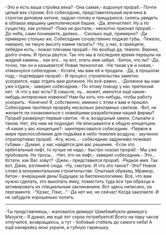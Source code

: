   -Это и есть ваша стройка века?
-Она самая,- вздохнул прораб.- Почти целый век строим.
Его собеседник, представительный мужчина в строгом деловом хитоне, задрал голову и прищурился, силясь увидеть в облаках вершину циклопической башни.
-Да, впечатляет. Ну а по существу, как успехи?
-Пока не достали,- неохотно признал прораб.- До неба, сами понимаете, далеко...
-Сколько ещё, примерно?
-Да примерно столько же.
Собеседник сочувственно поджал губы.
-Тяжело, наверно, на такую высоту камни таскать?
-Ну, у нас, в принципе, лебёдки есть,- пожал плечами прораб.- Но вообще да, тяжело. Вернее, долго очень. И тросы рвутся. Так что мы в последнее время перешли на жидкий камень... как его... ну вот, опять имя забыл.
-Бетон, что ли?
-Да, точно, так он и называется! Новая технология.
-Не такая уж и новая,- отмахнулся собеседник.- Кстати, мы вам её и продали.
-Да, в прошлом году,- подтвердил прораб.- И процесс строительства заметно ускорился, надо отдать вам должное. Но всё-равно...
-Должное вы нам уже отдали,- заверил собеседник.- По этому поводу у нас претензий нет.
-А что у вас есть? В смысле, ну... может, имеются ещё какие-нибудь интересные новинки? Нам бы хоть что-нибудь, чтобы работу ускорить.
-Конечно! Я, собственно, именно с этим к вам и пришёл.
Собеседник протянул прорабу несколько рекламных свитков.
-Вот, не желаете ли ознакомиться с новейшими разработками нашей фирмы?
Прораб развернул первый свиток.
-А-а, воздушный замок. Слыхали о таком. Нет, это нам не подходит. Не вписывается в общую концепцию.
-А какая у вас концепция?- заинтересовался собеседник.
-Первое в мире приспособление для подъёма в небо тяжелее воздуха,- заученно отрапортовал прораб.
-Ага, ясно...- собеседник задумчиво пожевал губами.- Думаю, у нас найдётся для вас решение.
-Если это орбитальный лифт, то лучше не надо,- быстро сказал прораб.- Мы уже пробовали. Но тросы...
-Нет, это не лифт,- заверил собеседник.- Это... Кстати, как Вас зовут?
-Джек,- представился прораб.
-Редкое имя. Так вот, Джек, взгляните сюда.
-Ну, смотрю. И что это такое?
-Это? Новое слово в монументальном строительстве. Опытный образец. Мрамор, бетон - вчерашний день! Будущее за биотехнологиями. Всё, что вам нужно сделать, это выкопать ямку, поместить туда все три образца и активировать их специальным заклинанием. Вот здесь написано, на пергаменте.
-"Крэкс, Пэкс..."
-Да нет же, не сейчас! Когда закопаете. И не забудьте хорошенько полить.

---------------------------------------

-Ты представляешь,- жаловался демиург Шамбамбукли демиургу Мазукте.- Я думал, им ещё лет сорок потребуется! Всего на пару часов отлучился, возвращаюсь, а тут - бобовый стебель до самого неба! А ещё канарейку мою украли, и губную гармошку.      